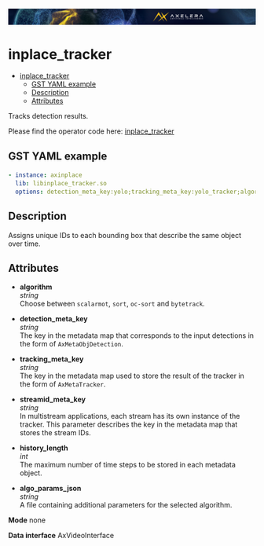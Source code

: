 ![](/docs/images/Ax_Page_Banner_2500x168_01.png)
# inplace_tracker

- [inplace\_tracker](#inplace_tracker)
  - [GST YAML example](#gst-yaml-example)
  - [Description](#description)
  - [Attributes](#attributes)

Tracks detection results.

Please find the operator code here:
[inplace_tracker](/operators/src/AxInPlaceTracker.cpp)

## GST YAML example

```yaml
- instance: axinplace
  lib: libinplace_tracker.so
  options: detection_meta_key:yolo;tracking_meta_key:yolo_tracker;algorithm:sort
```

## Description
Assigns unique IDs to each bounding box that describe the same object over time.

## Attributes
*   **algorithm**<br>
    *string*<br>
    Choose between `scalarmot`, `sort`, `oc-sort` and `bytetrack`.

*   **detection\_meta\_key**<br>
    *string*<br>
    The key in the metadata map that corresponds to the input detections in the
    form of `AxMetaObjDetection`.

*   **tracking\_meta\_key**<br>
    *string*<br>
    The key in the metadata map used to store the result of the tracker in the
    form of `AxMetaTracker`.

*   **streamid\_meta\_key**<br>
    *string*<br>
    In multistream applications, each stream has its own instance of the
    tracker. This parameter describes the key in the metadata map that stores
    the stream IDs.

*   **history\_length**<br>
    *int*<br>
    The maximum number of time steps to be stored in each metadata object.

*   **algo\_params\_json**<br>
    *string*<br>
    A file containing additional parameters for the selected algorithm.

**Mode** none

**Data interface** AxVideoInterface
